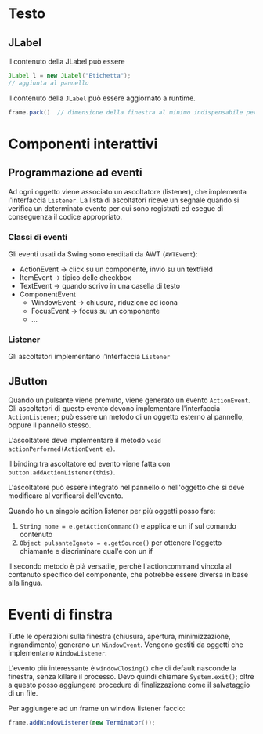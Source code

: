 # Testo
## JLabel
Il contenuto della JLabel può essere 
```java
JLabel l = new JLabel("Etichetta");
// aggiunta al pannello
```

Il contenuto della `JLabel` può essere aggiornato a runtime.

```java
frame.pack()  // dimensione della finestra al minimo indispensabile per visualizzare il contenuto
```

# Componenti interattivi
## Programmazione ad eventi
Ad ogni oggetto viene associato un ascoltatore (listener), che implementa l'interfaccia `Listener`. La lista di ascoltatori riceve un segnale quando si verifica un determinato evento per cui sono registrati ed esegue di conseguenza il codice appropriato.

### Classi di eventi
Gli eventi usati da Swing sono ereditati da AWT (`AWTEvent`):
- ActionEvent -> click su un componente, invio su un textfield
- ItemEvent -> tipico delle checkbox
- TextEvent -> quando scrivo in una casella di testo
- ComponentEvent
	- WindowEvent -> chiusura, riduzione ad icona
	- FocusEvent -> focus su un componente
	- ...

### Listener
Gli ascoltatori implementano l'interfaccia `Listener`

## JButton
Quando un pulsante viene premuto, viene generato un evento `ActionEvent`. Gli ascoltatori di questo evento devono implementare l'interfaccia `ActionListener`; può essere un metodo di un oggetto esterno al pannello, oppure il pannello stesso.

L'ascoltatore deve implementare il metodo `void actionPerformed(ActionEvent e)`.

Il binding tra ascoltatore ed evento viene fatta con `button.addActionListener(this)`.

L'ascoltatore può essere integrato nel pannello o nell'oggetto che si deve modificare al verificarsi dell'evento.

Quando ho un singolo acition listener per più oggetti posso fare:
1. `String nome = e.getActionCommand()` e applicare un if sul comando contenuto
2. `Object pulsanteIgnoto = e.getSource()` per ottenere l'oggetto chiamante e discriminare qual'e con un if

Il secondo metodo è pià versatile, perchè l'actioncommand vincola al contenuto specifico del componente, che potrebbe essere diversa in base alla lingua.

# Eventi di finstra
Tutte le operazioni sulla finestra (chiusura, apertura, minimizzazione, ingrandimento) generano un `WindowEvent`. Vengono gestiti da oggetti che implementano `WindowListener`.

L'evento più interessante è `windowClosing()` che di default nasconde la finestra, senza killare il processo. Devo quindi chiamare `System.exit()`; oltre a questo posso aggiungere procedure di finalizzazione come il salvataggio di un file.

Per aggiungere ad un frame un window listener faccio:
```java
frame.addWindowListener(new Terminator());
```

